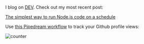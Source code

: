 I blog on [DEV](http://dev.to/). Check out my most recent post:

<!-- dev -->
[The simplest way to run Node.js code on a schedule](https://dev.to/dylburger/the-simplest-way-to-run-node-js-code-on-a-schedule-589i)
<!-- devend -->

Use [this Pipedream workflow](https://pipedream.com/@tod/github-profile-view-counter-p_G6CNmN/readme) to track your Github profile views:

![counter](https://en77c11f84opae9.m.pipedream.net)
